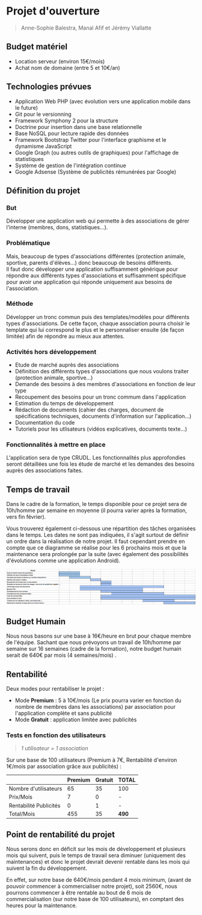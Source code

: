 # Projet d'ouverture
> Anne-Sophie Balestra, Manal Afif et Jérémy Viallatte

## Budget matériel
* Location serveur (environ 15€/mois)
* Achat nom de domaine (entre 5 et 10€/an)

## Technologies prévues
* Application Web PHP (avec évolution vers une application mobile dans le future)
* Git pour le versionning
* Framework Symphony 2 pour la structure
* Doctrine pour insertion dans une base relationnelle
* Base NoSQL pour lecture rapide des données
* Framework Bootstrap Twitter pour l'interface graphisme et le dynamisme JavaScript
* Google Graph (ou autres outils de graphiques) pour l'affichage de statistiques
* Système de gestion de l'intégration continue
* Google Adsense (Système de publicités rémunérées par Google)

## Définition du projet
### But
Développer une application web qui permette à des associations de gérer l'interne (membres, dons, statistiques...).  

### Problématique
Mais, beaucoup de types d'associations différentes (protection animale, sportive, parents d'élèves...) donc beaucoup de besoins différents.  
Il faut donc développer une application suffisamment générique pour répondre aux différents types d'associations et suffisamment spécifique pour avoir une application qui réponde uniquement aux besoins de l'association.

### Méthode
Développer un tronc commun puis des templates/modèles pour différents types d'associations. De cette façon, chaque association pourra choisir le template qui lui correspond le plus et le personnaliser ensuite (de façon limitée) afin de répondre au mieux aux attentes.

### Activités hors développement
* Etude de marché auprès des associations
* Définition des différents types d'associations que nous voulons traiter (protection animale, sportive...)
* Demande des besoins à des membres d'associations en fonction de leur type
* Recoupement des besoins pour un tronc commum dans l'application
* Estimation du temps de développement
* Rédaction de documents (cahier des charges, document de spécifications techniques, documents d'information sur l'application...)
* Documentation du code
* Tutoriels pour les utlisateurs (vidéos explicatives, documents texte...)

### Fonctionnalités à mettre en place
L'application sera de type CRUDL. Les fonctionnalités plus approfondies seront détaillées une fois les étude de marché et les demandes des besoins auprès des associations faites.

## Temps de travail
Dans le cadre de la formation, le temps disponible pour ce projet sera de 10h/homme par semaine en moyenne (il pourra varier après la formation, vers fin février).  

Vous trouverez également ci-dessous une répartition des tâches organisées dans le temps. Les dates ne sont pas indiquées, il s'agit surtout de définir un ordre dans la réalisation de notre projet. Il faut cependant prendre en compte que ce diagramme se réalise pour les 6 prochains mois et que la maintenance sera prolongée par la suite (avec également des possibilités d'évolutions comme une application Android).

![Image](gantt.png)

## Budget Humain
Nous nous basons sur une base à 16€/heure en brut pour chaque membre de l'équipe.
Sachant que nous prévoyons un travail de 10h/homme par semaine sur 16 semaines (cadre de la formation), notre budget humain serait de 640€ par mois (4 semaines/mois) .

## Rentabilité
Deux modes pour rentabiliser le projet :
* Mode **Premium** : 5 à 10€/mois (Le prix pourra varier en fonction du nombre de membres dans les associations) par association pour l'application complète et sans publicité
* Mode **Gratuit** : application limitée avec publicités

### Tests en fonction des utilisateurs
>*1 utilisateur = 1 association*

Sur une base de 100 utilisateurs (Premium à 7€, Rentabilité d'environ 1€/mois par association grâce aux publicités) :  

||Premium|Gratuit|TOTAL|
|---|---|---|---|
|Nombre d'utilisateurs|65|35|100|
|Prix/Mois|7|0|-|
|Rentabilité Publicités|0|1|-|
|Total/Mois|455|35|**490**|

## Point de rentabilité du projet
Nous serons donc en déficit sur les mois de développement et plusieurs mois qui suivent, puis le temps de travail sera diminuer (uniquement des maintenances) et donc le projet devrait devenir rentable dans les mois qui suivent la fin du développement.

En effet, sur notre base de 640€/mois pendant 4 mois minimum, (avant de pouvoir commencer à commercialiser notre projet), soit 2560€, nous pourrons commencer à être rentable au bout de 6 mois de commercialisation (sur notre base de 100 utilisateurs), en comptant des heures pour la maintenance.
